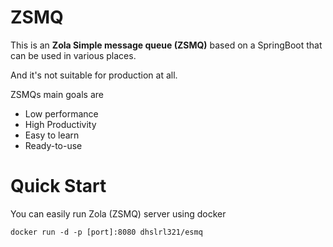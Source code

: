 # ZSMQ

This is an **Zola Simple message queue (ZSMQ)** based on a SpringBoot that can be used in various places.

And it's not suitable for production at all.

ZSMQs main goals are

- Low performance
- High Productivity
- Easy to learn
- Ready-to-use

# Quick Start

You can easily run Zola (ZSMQ) server using docker

```shell
docker run -d -p [port]:8080 dhslrl321/esmq
```
